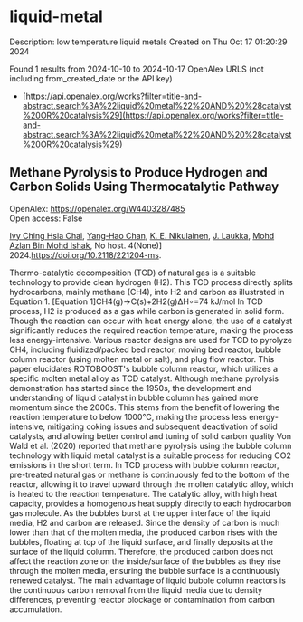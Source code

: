 # liquid-metal
Description: low temperature liquid metals
Created on Thu Oct 17 01:20:29 2024

Found 1 results from 2024-10-10 to 2024-10-17
OpenAlex URLS (not including from_created_date or the API key)
- [https://api.openalex.org/works?filter=title-and-abstract.search%3A%22liquid%20metal%22%20AND%20%28catalyst%20OR%20catalysis%29](https://api.openalex.org/works?filter=title-and-abstract.search%3A%22liquid%20metal%22%20AND%20%28catalyst%20OR%20catalysis%29)

## Methane Pyrolysis to Produce Hydrogen and Carbon Solids Using Thermocatalytic Pathway   

OpenAlex: https://openalex.org/W4403287485    
Open access: False
    
[Ivy Ching Hsia Chai](https://openalex.org/A5078559865), [Yang‐Hao Chan](https://openalex.org/A5005761415), [K. E. Nikulainen](https://openalex.org/A5107489191), [J. Laukka](https://openalex.org/A5107607101), [Mohd Azlan Bin Mohd Ishak](https://openalex.org/A5030760623), No host. 4(None)] 2024.https://doi.org/10.2118/221204-ms.
    
Thermo-catalytic decomposition (TCD) of natural gas is a suitable technology to provide clean hydrogen (H2). This TCD process directly splits hydrocarbons, mainly methane (CH4), into H2 and carbon as illustrated in Equation 1. [Equation 1]CH4(g)→C(s)+2H2(g)ΔH∘=74 kJ/mol In TCD process, H2 is produced as a gas while carbon is generated in solid form. Though the reaction can occur with heat energy alone, the use of a catalyst significantly reduces the required reaction temperature, making the process less energy-intensive. Various reactor designs are used for TCD to pyrolyze CH4, including fluidized/packed bed reactor, moving bed reactor, bubble column reactor (using molten metal or salt), and plug flow reactor. This paper elucidates ROTOBOOST's bubble column reactor, which utilizes a specific molten metal alloy as TCD catalyst. Although methane pyrolysis demonstration has started since the 1950s, the development and understanding of liquid catalyst in bubble column has gained more momentum since the 2000s. This stems from the benefit of lowering the reaction temperature to below 1000°C, making the process less energy-intensive, mitigating coking issues and subsequent deactivation of solid catalysts, and allowing better control and tuning of solid carbon quality Von Wald et al. (2020) reported that methane pyrolysis using the bubble column technology with liquid metal catalyst is a suitable process for reducing CO2 emissions in the short term. In TCD process with bubble column reactor, pre-treated natural gas or methane is continuously fed to the bottom of the reactor, allowing it to travel upward through the molten catalytic alloy, which is heated to the reaction temperature. The catalytic alloy, with high heat capacity, provides a homogenous heat supply directly to each hydrocarbon gas molecule. As the bubbles burst at the upper interface of the liquid media, H2 and carbon are released. Since the density of carbon is much lower than that of the molten media, the produced carbon rises with the bubbles, floating at top of the liquid surface, and finally deposits at the surface of the liquid column. Therefore, the produced carbon does not affect the reaction zone on the inside/surface of the bubbles as they rise through the molten media, ensuring the bubble surface is a continuously renewed catalyst. The main advantage of liquid bubble column reactors is the continuous carbon removal from the liquid media due to density differences, preventing reactor blockage or contamination from carbon accumulation.    

    
